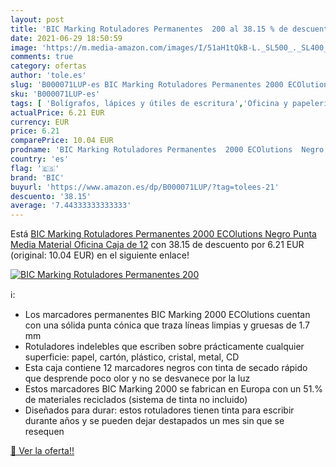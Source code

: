 ```yaml
---
layout: post
title: 'BIC Marking Rotuladores Permanentes  200 al 38.15 % de descuento'
date: 2021-06-29 18:50:59
image: 'https://m.media-amazon.com/images/I/51aH1tQkB-L._SL500_._SL400_.jpg'
comments: true
category: ofertas
author: 'tole.es'
slug: 'B000071LUP-es BIC Marking Rotuladores Permanentes 2000 ECOlutions Negro...'
sku: 'B000071LUP-es'
tags: [ 'Bolígrafos, lápices y útiles de escritura','Oficina y papelería','Rotuladores permanentes','Rotuladores y subrayadores','bic','rotuladores', ]
actualPrice: 6.21 EUR
currency: EUR
price: 6.21
comparePrice: 10.04 EUR
prodname: 'BIC Marking Rotuladores Permanentes  2000 ECOlutions  Negro  Punta Media  Material Oficina  Caja de 12'
country: 'es'
flag: '🇪🇸'
brand: 'BIC'
buyurl: 'https://www.amazon.es/dp/B000071LUP/?tag=tolees-21'
descuento: '38.15'
average: '7.44333333333333'
---
```


Está [BIC Marking Rotuladores Permanentes  2000 ECOlutions  Negro  Punta Media  Material Oficina  Caja de 12](https://www.amazon.es/dp/B000071LUP/?tag=tolees-21) con 38.15 de descuento por 6.21 EUR (original: 10.04 EUR) en el siguiente enlace!

[![BIC Marking Rotuladores Permanentes  200](https://m.media-amazon.com/images/I/51aH1tQkB-L._SL500_._SL400_.jpg)](https://www.amazon.es/dp/B000071LUP/?tag=tolees-21)

ℹ️:

- Los marcadores permanentes BIC Marking 2000 ECOlutions cuentan con una sólida punta cónica que traza líneas limpias y gruesas de 1.7 mm
- Rotuladores indelebles que escriben sobre prácticamente cualquier superficie: papel, cartón, plástico, cristal, metal, CD
- Esta caja contiene 12 marcadores negros con tinta de secado rápido que desprende poco olor y no se desvanece por la luz
- Estos marcadores BIC Marking 2000 se fabrican en Europa con un 51.% de materiales reciclados (sistema de tinta no incluido)
- Diseñados para durar: estos rotuladores tienen tinta para escribir durante años y se pueden dejar destapados un mes sin que se resequen

[🛒 Ver la oferta!!](https://www.amazon.es/dp/B000071LUP/?tag=tolees-21)
